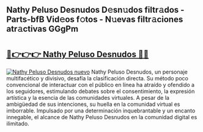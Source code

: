 ## Nathy Peluso Desnudos D𝚎sn𝚞dos filtr𝚊dos - Parts-bfB Vid𝚎os f𝚘tos - N𝚞evas filtr𝚊ciones atr𝚊ctivas GGgPm

# <h2><a href="http://mb2uxm8.tromn.icu/?c=Nathy+Peluso+Desnudos">🔗👉👉👉 Nathy Peluso Desnudos 🔗🔗</a></h2>

[![Nathy Peluso Desnudos nuevo](https://i.imgur.com/pEAQMta.gif)](http://mb2uxm8.tromn.icu/?c=Nathy+Peluso+Desnudos)
Nathy Peluso Desnudos, un personaje multifacético y divisivo, desafía la clasificación directa. Su método poco convencional de interactuar con el público en línea ha atraído y ofendido a los seguidores, estimulando debates sobre el consentimiento, la expresión artística y la esencia de las comunidades virtuales. A pesar de la ambigüedad de sus intenciones, su huella en la comunidad virtual es imborrable. Impulsado por una determinación inquebrantable y un encanto innegable, el alcance de Nathy Peluso Desnudos en la comunidad digital es ilimitado.
